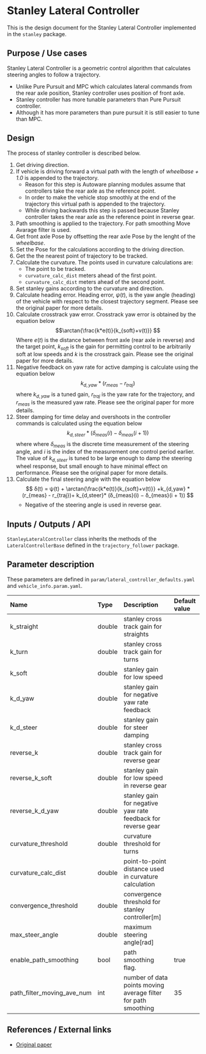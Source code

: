 # Stanley Lateral Controller

This is the design document for the Stanley Lateral Controller implemented in the `stanley` package.

## Purpose / Use cases

<!-- Required -->
<!-- Things to consider:
    - Why did we implement this feature? -->

Stanley Lateral Controller is a geometric control algorithm that calculates steering angles to follow a trajectory.

- Unlike Pure Pursuit and MPC which calculates lateral commands from the rear axle position, Stanley controller uses position of front axle.
- Stanley controller has more tunable parameters than Pure Pursuit controller.
- Although it has more parameters than pure pursuit it is still easier to tune than MPC.

## Design

<!-- Required -->
<!-- Things to consider:
    - How does it work? -->

The process of stanley controller is described below.

1. Get driving direction.
2. If vehicle is driving forward a virtual path with the length of *wheelbase + 1.0* is appended to the trajectory. 
   * Reason for this step is Autoware planning modules assume that controllers take the rear axle as the reference point. 
   * In order to make the vehicle stop smoothly at the end of the trajectory this virtual path is appended to the trajectory. 
   * While driving backwards this step is passed because Stanley controller takes the rear axle as the reference point in reverse gear.
3. Path smoothing is applied to the trajectory. For path smoothing Move Avarage filter is used.
4. Get front axle Pose by offsetting the rear axle Pose by the lenght of the *wheelbase*.
5. Set the Pose for the calculations according to the driving direction.
6. Get the the nearest point of trajectory to be tracked.
7. Calculate the curvature. The points used in curvature calculations are:
    * The point to be tracked.
    * `curvature_calc_dist` meters ahead of the first point.
    * `curvature_calc_dist` meters ahead of the second point.
8. Set stanley gains according to the curvature and direction.
9. Calculate heading error. Heading error, $\psi(t)$, is the yaw angle (heading) of
the vehicle with respect to the closest trajectory segment. Please see the original paper for more details.
10. Calculate crosstrack yaw error. Crosstrack yaw error is obtained by the equation below $$\arctan{\frac{k*e(t)}{k_{soft}+v(t)}} $$
Where $e(t)$ is the distance between front axle (rear axle in reverse) and the target point, $k_{soft}$ is the gain for permitting control to be arbitrarily soft at low speeds and $k$ is the crosstrack gain. Please see the original paper for more details.
11. Negative feedback on yaw rate for active damping is calculate using the equation below $$k_{d,yaw} * (r_{meas} - r_{traj})$$ where $k_{d,yaw}$ is a tuned
gain, $r_{traj}$ is the yaw rate for the trajectory, and $r_{meas}$ is the
measured yaw rate. Please see the original paper for more details.
12. Steer damping for time delay and overshoots in the controller commands is calculated using the equation below $$ k_{d,steer}* (δ_{meas}(i) − δ_{meas}(i + 1))$$ where where $δ_{meas}$ is the discrete time
measurement of the steering angle, and $i$ is the index of the
measurement one control period earlier.  The value of $k_{d,steer}$ is tuned
to be large enough to damp the steering wheel response, but
small enough to have minimal effect on performance. Please see the original paper for more details.
13. Calculate the final steering angle with the equation below $$ δ(t) = ψ(t) + \arctan{\frac{k*e(t)}{k_{soft}+v(t)}}
+k_{d,yaw} * (r_{meas} - r_{traj})+ k_{d,steer}* (δ_{meas}(i) − δ_{meas}(i + 1)) $$
    * Negative of the steering angle is used in reverse gear.



## Inputs / Outputs / API
<!-- Required -->
<!-- Things to consider:
    - How do you use the package / API? -->
`StanleyLateralController` class inherits the methods of the `LateralControllerBase` defined in the `trajectory_follower` package.

## Parameter description

These parameters are defined in `param/lateral_controller_defaults.yaml` and `vehicle_info.param.yaml`.

| Name                       | Type   | Description                                                    | Default value |
| :------------------------- | :----- | :------------------------------------------------------------- | :------------ |
| k_straight                 | double | stanley cross track gain for straights                         |               |
| k_turn                     | double | stanley cross track gain for turns                             |               |
| k_soft                     | double | stanley gain for low speed                                     |               |
| k_d_yaw                    | double | stanley gain for negative yaw rate feedback                    |               |
| k_d_steer                  | double | stanley gain for steer damping                                 |               |
| reverse_k                  | double | stanley cross track gain for reverse gear                      |               |
| reverse_k_soft             | double | stanley gain for low speed in reverse gear                     |               |
| reverse_k_d_yaw            | double | stanley gain for negative yaw rate feedback for reverse gear   |               |
| curvature_threshold        | double | curvature threshold for turns                                  |               |
| curvature_calc_dist        | double | point-to-point distance used in curvature calculation          |               |
| convergence_threshold      | double | convergence threshold for stanley controller[m]                |               |
| max_steer_angle            | double | maximum steering angle[rad]                                    |               |
| enable_path_smoothing      | bool   | path smoothing flag.                                           | true          |
| path_filter_moving_ave_num | int    | number of data points moving average filter for path smoothing | 35            |





## References / External links

<!-- Optional -->
- [Original paper](http://ai.stanford.edu/~gabeh/papers/hoffmann_stanley_control07.pdf)